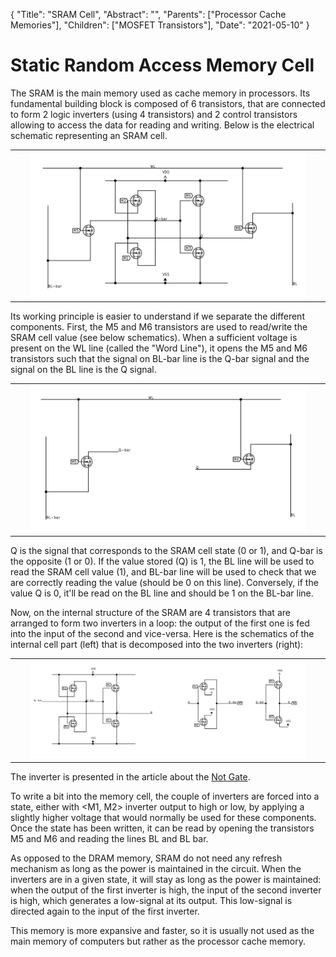 {
    "Title": "SRAM Cell",
    "Abstract": "",
    "Parents": ["Processor Cache Memories"],
    "Children": ["MOSFET Transistors"],
    "Date": "2021-05-10"
}

# Static Random Access Memory Cell


The SRAM is the main memory used as cache memory in processors. Its fundamental building block is composed of 6 transistors, that are connected to form 2 logic inverters (using 4 transistors) and 2 control transistors allowing to access the data for reading and writing. Below is the electrical schematic representing an SRAM cell.

<table class="w3-center" width="100%">
	<tr><th>
		<img src="images/articles/SRAM.svg" class="w3-center" width="90%" />
	</th></tr>
</table>

Its working principle is easier to understand if we separate the different components. First, the M5 and M6 transistors are used to read/write the SRAM cell value (see below schematics). When a sufficient voltage is present on the WL line (called the "Word Line"), it opens the M5 and M6 transistors such that the signal on BL-bar line is the Q-bar signal and the signal on the BL line is the Q signal.

<table class="w3-center" width="100%">
	<tr><th>
		<img src="images/articles/SRAM-Read-Write-Transistors.svg" class="w3-center" width="90%" />
	</th></tr>
</table>

Q is the signal that corresponds to the SRAM cell state (0 or 1), and Q-bar is the opposite (1 or 0). If the value stored (Q) is 1, the BL line will be used to read the SRAM cell value (1), and BL-bar line will be used to check that we are correctly reading the value (should be 0 on this line). Conversely, if the value Q is 0, it'll be read on the BL line and should be 1 on the BL-bar line.

Now, on the internal structure of the SRAM are 4 transistors that are arranged to form two inverters in a loop: the output of the first one is fed into the input of the second and vice-versa. Here is the schematics of the internal cell part (left) that is decomposed into the two inverters (right):

<table class="w3-center" width="100%">
	<tr><th>
		<img src="images/articles/SRAM-Inverters.svg" class="w3-center" width="90%" />
	</th></tr>
</table>

The inverter is presented in the article about the <a href="Not Gate.html">Not Gate</a>.

To write a bit into the memory cell, the couple of inverters are forced into a state, either with <M1, M2> inverter output to high or low, by applying a slightly higher voltage that would normally be used for these components. Once the state has been written, it can be read by opening the transistors M5 and M6 and reading the lines BL and BL bar. 

As opposed to the DRAM memory, SRAM do not need any refresh mechanism as long as the power is maintained in the circuit. When the inverters are in a given state, it will stay as long as the power is maintained: when the output of the first inverter is high, the input of the second inverter is high, which generates a low-signal at its output. This low-signal is directed again to the input of the first inverter. 

This memory is more expansive and faster, so it is usually not used as the main memory of computers but rather as the processor cache memory.